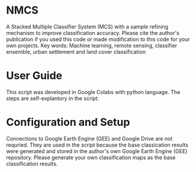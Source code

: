 # NMCS
A Stacked Multiple Classifier System (MCS) with a sample refining mechanism to improve classification accuracy.
Please cite the author's publication if you used this code or made modification to this code for your own projects.
Key words: Machine learning, remote sensing, classifier ensemble, urban settlement and land cover classification

# User Guide
This script was developed in Google Colabs with python language. The steps are self-explantory in the script. 

# Configuration and Setup
Connections to Google Earth Engine (GEE) and Google Drive are not requried. They are used in the script because the base 
classication results were generated and stored in the author's own Google Earth Engine (GEE) repository. Please generate 
your own classification maps as the base classification results. 
